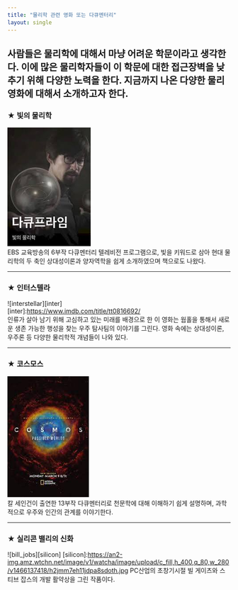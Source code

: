 ```yaml
---
title: "물리학 관련 영화 또는 다큐멘터리"
layout: single
---
```


사람들은 물리학에 대해서 마냥 어려운 학문이라고 생각한다. 이에 많은 물리학자들이 이 학문에 대한 접근장벽을 낮추기 위해 다양한 노력을 한다. 지금까지 나온 다양한 물리 영화에 대해서 소개하고자 한다.
---
### ★ 빛의 물리학
![physics_of_light](/assets/images/physics_of_light.jpg)
<br>EBS 교육방송의 6부작 다큐멘터리 텔레비전 프로그램으로, 빛을 키워드로 삼아 현대 물리학의 두 축인 상대성이론과 양자역학을 쉽게 소개하였으며 책으로도 나왔다.

---
### ★ 인터스텔라
![interstellar][inter] <br>
[inter]:https://www.imdb.com/title/tt0816692/
<br>인류가 살아 남기 위해 고심하고 있는 미래를 배경으로 한 이 영화는 웜홀을 통해서 새로운 생존 가능한 행성을 찾는 우주 탐사팀의 이야기를 그린다. 영화 속에는 상대성이론, 우주론 등 다양한 물리학적 개념들이 나와 있다.

---
### ★ 코스모스
[![cosmos](/assets/images/cosmos.jpg "더 자세한 내용을 원하시면 방문해 보세요")](https://en.wikipedia.org/wiki/Cosmos:_A_Spacetime_Odyssey)
<br>칼 세인건이 출연한 13부작 다큐멘터리로 천문학에 대해 이해하기 쉽게 설명하며, 과학적으로 우주와 인간의 관계를 이야기한다.

---
### ★ 실리콘 밸리의 신화
![bill_jobs][silicon]
[silicon]:https://an2-img.amz.wtchn.net/image/v1/watcha/image/upload/c_fill,h_400,q_80,w_280/v1466137418/h2jmm7eh11jdpa8sdoth.jpg
PC산업의 초창기시절 빌 게이츠와 스티브 잡스의 개발 활약상을 그린 작품이다.
